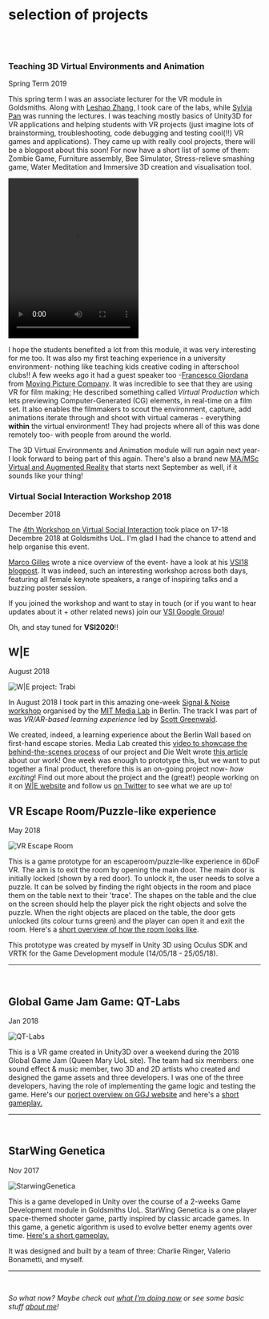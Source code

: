# selection of projects
<br><br>

### Teaching 3D Virtual Environments and Animation
Spring Term 2019

This spring term I was an associate lecturer for the VR module in Goldsmiths. Along with [Leshao Zhang](https://twitter.com/zhangleshao?lang=en), I took care of the labs, while [Sylvia Pan](https://twitter.com/panxueni) was running the lectures. I was teaching mostly basics of Unity3D for VR applications and helping students with VR projects (just imagine lots of brainstorming, troubleshooting, code debugging and testing cool(!!) VR games and applications). They came up with really cool projects, there will be a blogpost about this soon! For now have a short list of some of them: Zombie Game, Furniture assembly, Bee Simulator, Stress-relieve smashing game, Water Meditation and Immersive 3D creation and visualisation tool. 

<video src="/assets/img/bee-simulator.mp4" width="260" height="320" controls preload></video>

I hope the students benefited a lot from this module, it was very interesting for me too. It was also my first teaching experience in a university environment- nothing like teaching kids creative coding in afterschool clubs!! A few weeks ago it had a guest speaker too -[Francesco Giordana](https://twitter.com/fragiordana?lang=en) from [Moving Picture Company](https://www.mpcfilm.com/). It was incredible to see that they are using VR for film making; He described something called *Virtual Production* which lets previewing Computer-Generated (CG) elements, in real-time on a film set. It also enables the filmmakers to scout the environment, capture, add animations iterate through and shoot with virtual cameras - everything **within** the virtual environment! They had projects where all of this was done remotely too- with people from around the world.

The 3D Virtual Environments and Animation module will run again next year- I look forward to being part of this again. There's also a brand new [MA/MSc Virtual and Augmented Reality](https://www.gold.ac.uk/pg/ma-msc-virtual-augmented-reality/) that starts next September as well, if it sounds like your thing! 


### Virtual Social Interaction Workshop 2018
December 2018

The [4th Workshop on Virtual Social Interaction](https://sites.google.com/view/vsi2018/home) took place on 17-18 Decembre 2018 at Goldsmiths UoL. I'm glad I had the chance to attend and help organise this event. 

[Marco Gilles](http://www.doc.gold.ac.uk/~mas02mg/MarcoGillies/) wrote a nice overview of the event- have a look at his [VSI18 blogpost](https://medium.com/virtual-reality-virtual-people/virtual-social-interaction-conference-8972dcd9211c). It was indeed, such an interesting workshop across both days, featuring all female keynote speakers, a range of inspiring talks and a buzzing poster session.

If you joined the workshop and want to stay in touch (or if you want to hear updates about it + other related news) join our [VSI Google Group](https://groups.google.com/forum/embed/?place=forum/virtual-interaction)! 

Oh, and stay tuned for **VSI2020**!!


## W|E
August 2018

![W\|E project: Trabi](/assets/img/wetrabi.png)

In August 2018 I took part in this amazing one-week [Signal & Noise workshop](https://www.media.mit.edu/events/mlberlin-signalandnoise/) organised by the [MIT Media Lab](https://www.media.mit.edu/) in Berlin. The track I was part of was  *VR/AR-based learning experience* led by [Scott Greenwald](https://www.media.mit.edu/people/swgreen/projects/). 

We created, indeed, a learning experience about the Berlin Wall based on first-hand escape stories. Media Lab created this [video to showcase the behind-the-scenes process](https://youtu.be/C16gaWamXpg) of our project and Die Welt wrote [this article](https://www.welt.de/kmpkt/article181321644/MIT-Projekt-Wie-du-unter-der-Berliner-Mauer-in-den-Westen-fluechten-kannst.html) about our work! One week was enough to prototype this, but we want to put together a final product, therefore this is an on-going project now- _how exciting_! Find out more about the project and the (great!) people working on it on [W\|E website](http://we-vr.berlin/) and follow us [on Twitter](https://twitter.com/WEVR_Berlin) to see what we are up to! 


## VR Escape Room/Puzzle-like experience
May 2018

![VR Escape Room](/assets/img/vrthingy.PNG)

This is a game prototype for an escaperoom/puzzle-like experience in 6DoF VR. The aim is to exit the room by opening the main door. The main door is initially locked (shown by a red door). To unlock it, the user needs to solve a puzzle. It can be solved by finding the right objects in the room and place them on the table next to their 'trace'. The shapes on the table and the clue on the screen should help the player pick the right objects and solve the puzzle. When the right objects are placed on the table, the door gets unlocked (its colour turns green) and the player can open it and exit the room. Here's a [short overview of how the room looks like](https://www.youtube.com/watch?v=cxV6fWVhEZE).

This prototype was created by myself in Unity 3D using Oculus SDK and VRTK for the Game Development module (14/05/18 - 25/05/18).

---
<br>

## Global Game Jam Game: QT-Labs
Jan 2018 

![QT-Labs](/assets/img/qtlabs.PNG)

This is a VR game created in Unity3D over a weekend during the 2018 Global Game Jam (Queen Mary UoL site). The team had six members: one sound effect & music member, two 3D and 2D artists who created and designed the game assets and three developers. I was one of the three developers, having the role of implementing the game logic and testing the game. Here's our [porject overview on GGJ website](https://globalgamejam.org/2018/games/qt-labs) and here's a [short gameplay.](https://vimeo.com/253292962)

---
<br>

## StarWing Genetica
Nov 2017 

![StarwingGenetica](/assets/img/starwinggenetica.PNG)

This is a game developed in Unity over the course of a 2-weeks Game Development module in Goldsmiths UoL. StarWing Genetica is a one player space-themed shooter game, partly inspired by classic arcade games. In this game, a genetic algorithm is used to evolve better enemy agents over time. [Here's a short gameplay.](https://www.youtube.com/watch?v=n4fnTExbxMs&feature=youtu.be)

It was designed and built by a team of three: Charlie Ringer, Valerio Bonametti, and myself.

---
<br>

*So what now? Maybe check out [what I'm doing now](https://cristinadobre.github.io/now.html) or see some basic stuff [about me](https://cristinadobre.github.io/)!*
